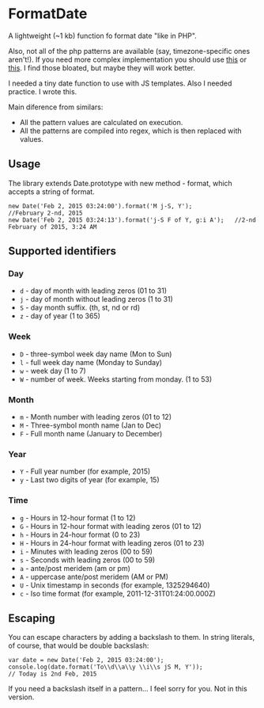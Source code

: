 FormatDate
===

A lightweight (~1 kb) function fo format date "like in PHP".

Also, not all of the php patterns are available (say, timezone-specific ones aren't!). If you need more complex
implementation you should use [this](http://phpjs.org/functions/date/) or [this](https://github.com/jacwright/date.format).
I find those bloated, but maybe they will work better.

I needed a tiny date function to use with JS templates. Also I needed practice. I wrote this.

Main diference from similars:

 - All the pattern values are calculated on execution.
 - All the patterns are compiled into regex, which is then replaced with values.

Usage
---

The library extends Date.prototype with new method - format, which accepts a string of format.

    new Date('Feb 2, 2015 03:24:00').format('M j-S, Y');            //February 2-nd, 2015
    new Date('Feb 2, 2015 03:24:13').format('j-S F of Y, g:i A');   //2-nd February of 2015, 3:24 AM

Supported identifiers
---

### Day

- `d` - day of month with leading zeros (01 to 31)
- `j` - day of month without leading zeros (1 to 31)
- `S` - day month suffix. (th, st, nd or rd)
- `z` - day of year (1 to 365)

### Week

- `D` - three-symbol week day name (Mon to Sun)
- `l` - full week day name (Monday to Sunday)
- `w` - week day (1 to 7)
- `W` - number of week. Weeks starting from monday. (1 to 53)

### Month

- `m` - Month number with leading zeros (01 to 12)
- `M` - Three-symbol month name (Jan to Dec)
- `F` - Full month name (January to December)

### Year

- `Y` - Full year number (for example, 2015)
- `y` - Last two digits of year (for example, 15)

### Time

- `g` - Hours in 12-hour format (1 to 12)
- `G` - Hours in 12-hour format with leading zeros (01 to 12)
- `h` - Hours in 24-hour format (0 to 23)
- `H` - Hours in 24-hour format with leading zeros (01 to 23)
- `i` - Minutes with leading zeros (00 to 59)
- `s` - Seconds with leading zeros (00 to 59)
- `a` - ante/post meridem (am or pm)
- `A` - uppercase ante/post meridem (AM or PM)
- `U` - Unix timestamp in seconds (for example, 1325294640)
- `c` - Iso time format (for example, 2011-12-31T01:24:00.000Z)

Escaping
---

You can escape characters by adding a backslash to them. In string literals, of course, that would be double backslash:

    var date = new Date('Feb 2, 2015 03:24:00');
    console.log(date.format('To\\d\\a\\y \\i\\s jS M, Y'));
    // Today is 2nd Feb, 2015
    
If you need a backslash itself in a pattern... I feel sorry for you. Not in this version.